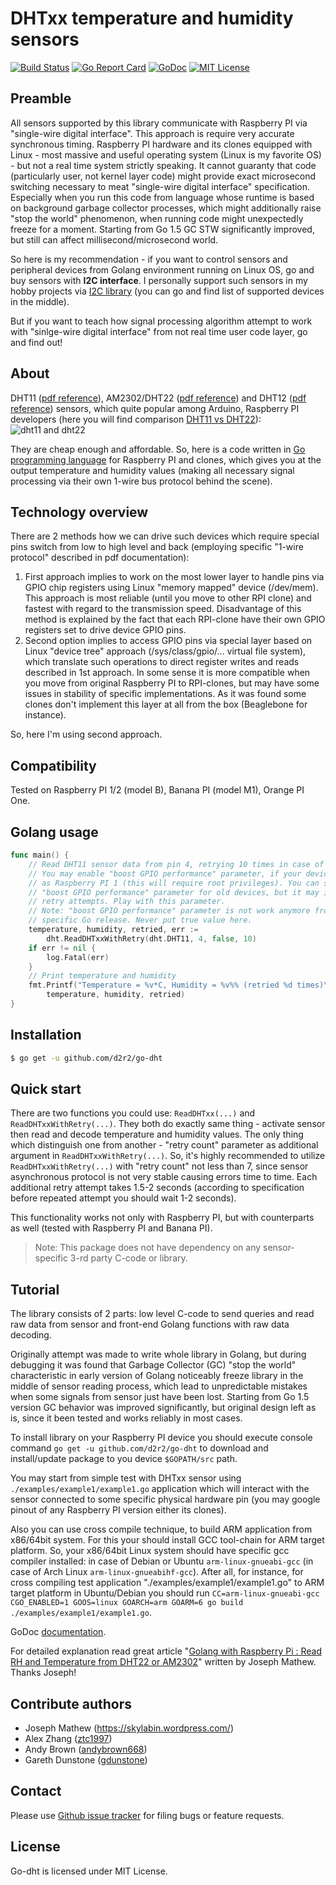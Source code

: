 DHTxx temperature and humidity sensors
======================================

[![Build Status](https://travis-ci.org/d2r2/go-dht.svg?branch=master)](https://travis-ci.org/d2r2/go-dht)
[![Go Report Card](https://goreportcard.com/badge/github.com/d2r2/go-dht)](https://goreportcard.com/report/github.com/d2r2/go-dht)
[![GoDoc](https://godoc.org/github.com/d2r2/go-dht?status.svg)](https://godoc.org/github.com/d2r2/go-dht)
[![MIT License](http://img.shields.io/badge/License-MIT-yellow.svg)](./LICENSE)
<!--
[![Coverage Status](https://coveralls.io/repos/d2r2/go-dht/badge.svg?branch=master)](https://coveralls.io/r/d2r2/go-dht?branch=master)
-->

Preamble
--------

All sensors supported by this library communicate with Raspberry PI via "single-wire digital interface". This approach is require very accurate synchronous timing. Raspberry PI hardware and its clones equipped with Linux - most massive and useful operating system (Linux is my favorite OS) - but not a real time system strictly speaking. It cannot guaranty that code (particularly user, not kernel layer code) might provide exact microsecond switching necessary to meat "single-wire digital interface" specification. Especially when you run this code from language whose runtime is based on background garbage collector processes, which might additionally raise "stop the world" phenomenon, when running code might unexpectedly freeze for a moment. Starting from Go 1.5 GC STW significantly improved, but still can affect millisecond/microsecond world.

So here is my recommendation - if you want to control sensors and peripheral devices from Golang environment running on Linux OS, go and buy sensors with **I2C interface**. I personally support such sensors in my hobby projects via [I2C library](https://github.com/d2r2/go-i2c) (you can go and find list of supported devices in the middle).

But if you want to teach how signal processing algorithm attempt to work with "sinlge-wire digital interface" from not real time user code layer, go and find out!

About
-----

DHT11 ([pdf reference](https://raw.github.com/d2r2/go-dht/master/docs/DHT11.pdf)), AM2302/DHT22 ([pdf reference](https://raw.github.com/d2r2/go-dht/master/docs/AM2302.pdf)) and DHT12 ([pdf reference](https://raw.github.com/d2r2/go-dht/master/docs/DHT12.pdf)) sensors, which quite popular among Arduino, Raspberry PI developers (here you will find comparison [DHT11 vs DHT22](https://raw.github.com/d2r2/go-dht/master/docs/dht.pdf)):
![dht11 and dht22](https://raw.github.com/d2r2/go-dht/master/docs/dht11_dht22.jpg)

They are cheap enough and affordable. So, here is a code written in [Go programming language](https://golang.org/) for Raspberry PI and clones, which gives you at the output temperature and humidity values (making all necessary signal processing via their own 1-wire bus protocol behind the scene).


Technology overview
-------------------

There are 2 methods how we can drive such devices which require special pins switch from low to high level and back (employing specific "1-wire protocol" described in pdf documentation):
1) First approach implies to work on the most lower layer to handle pins via GPIO chip registers using Linux "memory mapped" device (/dev/mem). This approach is most reliable (until you move to other RPI clone) and fastest with regard to the transmission speed. Disadvantage of this method is explained by the fact that each RPI-clone have their own GPIO registers set to drive device GPIO pins.
2) Second option implies to access GPIO pins via special layer based on Linux "device tree" approach (/sys/class/gpio/... virtual file system), which translate such operations to direct register writes and reads described in 1st approach. In some sense it is more compatible when you move from original Raspberry PI to RPI-clones, but may have some issues in stability of specific implementations. As it was found some clones don't implement this layer at all from the box (Beaglebone for instance). 

So, here I'm using second approach.

Compatibility
-------------

Tested on Raspberry PI 1/2 (model B), Banana PI (model M1), Orange PI One.

Golang usage
------------

```go
func main() {
	// Read DHT11 sensor data from pin 4, retrying 10 times in case of failure.
	// You may enable "boost GPIO performance" parameter, if your device is old
	// as Raspberry PI 1 (this will require root privileges). You can switch off
	// "boost GPIO performance" parameter for old devices, but it may increase
	// retry attempts. Play with this parameter.
	// Note: "boost GPIO performance" parameter is not work anymore from some
	// specific Go release. Never put true value here.
	temperature, humidity, retried, err :=
		dht.ReadDHTxxWithRetry(dht.DHT11, 4, false, 10)
	if err != nil {
		log.Fatal(err)
	}
	// Print temperature and humidity
	fmt.Printf("Temperature = %v*C, Humidity = %v%% (retried %d times)\n",
		temperature, humidity, retried)
}
```

Installation
------------

```bash
$ go get -u github.com/d2r2/go-dht
```

Quick start
-----------

There are two functions you could use: ```ReadDHTxx(...)``` and ```ReadDHTxxWithRetry(...)```.
They both do exactly same thing - activate sensor then read and decode temperature and humidity values.
The only thing which distinguish one from another - "retry count" parameter as additional argument in ```ReadDHTxxWithRetry(...)```.
So, it's highly recommended to utilize ```ReadDHTxxWithRetry(...)``` with "retry count" not less than 7, since sensor asynchronous protocol is not very stable causing errors time to time. Each additional retry attempt takes 1.5-2 seconds (according to specification before repeated attempt you should wait 1-2 seconds).

This functionality works not only with Raspberry PI, but with counterparts as well (tested with Raspberry PI and Banana PI).

> Note: This package does not have dependency on any sensor-specific 3-rd party C-code or library.

Tutorial
--------

The library consists of 2 parts: low level C-code to send queries and read raw data from sensor and front-end Golang functions with raw data decoding.

Originally attempt was made to write whole library in Golang, but during debugging it was found that Garbage Collector (GC) "stop the world" characteristic in early version of Golang noticeably freeze library in the middle of sensor reading process, which lead to unpredictable mistakes when some signals from sensor just have been lost.  Starting from Go 1.5 version GC behavior was improved significantly, but original design left as is, since it been tested and works reliably in most cases.

To install library on your Raspberry PI device you should execute console command `go get -u github.com/d2r2/go-dht` to download and install/update package to you device `$GOPATH/src` path.

You may start from simple test with DHTxx sensor using `./examples/example1/example1.go` application which will interact with the sensor connected to some specific physical hardware pin (you may google pinout of any Raspberry PI version either its clones).

Also you can use cross compile technique, to build ARM application from x86/64bit system. For this your should install GCC tool-chain for ARM target platform. So, your x86/64bit Linux system should have specific gcc compiler installed: in case of Debian or Ubuntu `arm-linux-gnueabi-gcc` (in case of Arch Linux `arm-linux-gnueabihf-gcc`).
After all, for instance, for cross compiling test application "./examples/example1/example1.go" to ARM target platform in Ubuntu/Debian you should run `CC=arm-linux-gnueabi-gcc CGO_ENABLED=1 GOOS=linux GOARCH=arm GOARM=6 go build ./examples/example1/example1.go`.

GoDoc [documentation](http://godoc.org/github.com/d2r2/go-dht).

For detailed explanation read great article "[Golang with Raspberry Pi : Read RH and Temperature from DHT22 or AM2302](https://skylabin.wordpress.com/2015/09/18/golang-with-raspberry-pi-read-rh-and-temperature-from-dht22-or-am2302)" written by Joseph Mathew. Thanks Joseph!

Contribute authors
------------------

* Joseph Mathew (https://skylabin.wordpress.com/)
* Alex Zhang ([ztc1997](https://github.com/ztc1997))
* Andy Brown ([andybrown668](https://github.com/andybrown668))
* Gareth Dunstone ([gdunstone](https://github.com/gdunstone))

Contact
-------

Please use [Github issue tracker](https://github.com/d2r2/go-dht/issues) for filing bugs or feature requests.

License
-------

Go-dht is licensed under MIT License.
